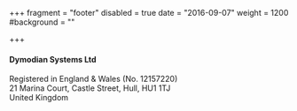 +++
fragment = "footer"
disabled = true
date = "2016-09-07"
weight = 1200
#background = ""

+++

#### Dymodian Systems Ltd

Registered in England & Wales (No. 12157220)  
21 Marina Court, Castle Street, Hull, HU1 1TJ  
United Kingdom 
